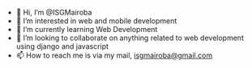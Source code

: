 - 👋 Hi, I’m @ISGMairoba
- 👀 I’m interested in web and mobile development
- 🌱 I’m currently learning Web Development
- 💞️ I’m looking to collaborate on anything related to web development using django and javascript
- 📫 How to reach me is via my mail, isgmairoba@gmail.com

<!---
ISGMairoba/ISGMairoba is a ✨ special ✨ repository because its `README.md` (this file) appears on your GitHub profile.
You can click the Preview link to take a look at your changes.
--->
